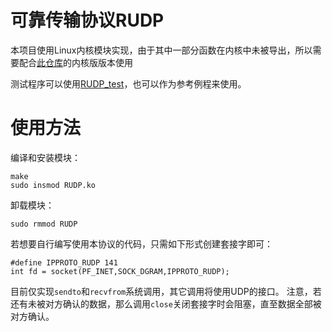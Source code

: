 # 可靠传输协议RUDP

本项目使用Linux内核模块实现，由于其中一部分函数在内核中未被导出，所以需要配合[此仓库](https://github.com/zhf999/Linux-6.5.1-zhf)的内核版版本使用

测试程序可以使用[RUDP_test](https://github.com/zhf999/RUDP_test2)，也可以作为参考例程来使用。

# 使用方法
编译和安装模块：
```
make
sudo insmod RUDP.ko
```
卸载模块：
```
sudo rmmod RUDP
```

若想要自行编写使用本协议的代码，只需如下形式创建套接字即可：
```
#define IPPROTO_RUDP 141
int fd = socket(PF_INET,SOCK_DGRAM,IPPROTO_RUDP);
```
目前仅实现`sendto`和`recvfrom`系统调用，其它调用将使用UDP的接口。
注意，若还有未被对方确认的数据，那么调用`close`关闭套接字时会阻塞，直至数据全部被对方确认。
